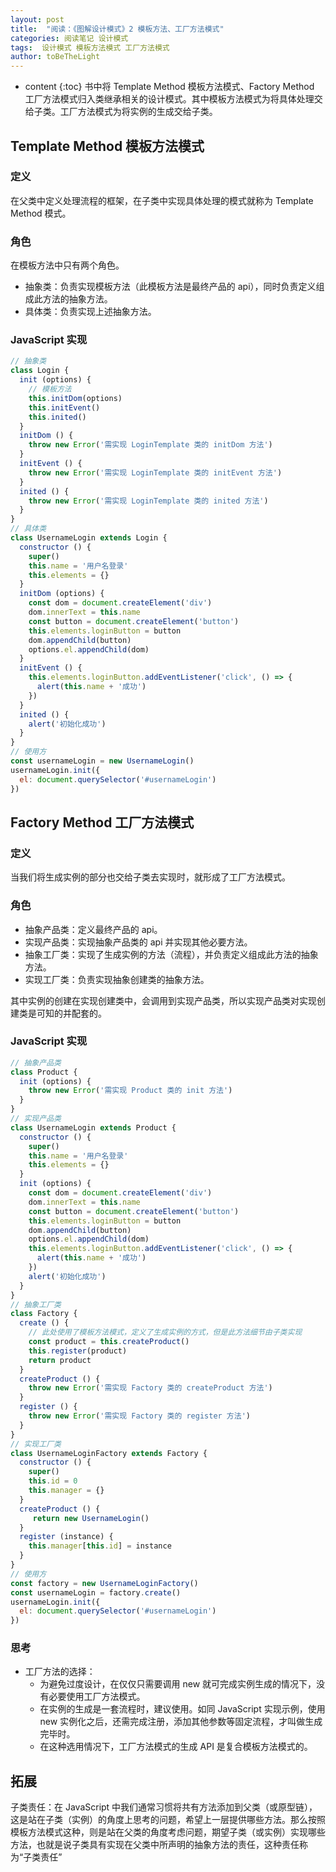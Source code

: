 ```yaml
---
layout: post
title:  "阅读：《图解设计模式》2 模板方法、工厂方法模式"
categories: 阅读笔记 设计模式
tags:  设计模式 模板方法模式 工厂方法模式
author: toBeTheLight
---
```


* content
{:toc}
书中将 Template Method 模板方法模式、Factory Method 工厂方法模式归入类继承相关的设计模式。其中模板方法模式为将具体处理交给子类。工厂方法模式为将实例的生成交给子类。




## Template Method 模板方法模式

### 定义

在父类中定义处理流程的框架，在子类中实现具体处理的模式就称为 Template Method 模式。

### 角色

在模板方法中只有两个角色。
* 抽象类：负责实现模板方法（此模板方法是最终产品的 api），同时负责定义组成此方法的抽象方法。
* 具体类：负责实现上述抽象方法。

### JavaScript 实现

```js
// 抽象类
class Login {
  init (options) {
    // 模板方法
    this.initDom(options)
    this.initEvent()
    this.inited()
  }
  initDom () {
    throw new Error('需实现 LoginTemplate 类的 initDom 方法')
  }
  initEvent () {
    throw new Error('需实现 LoginTemplate 类的 initEvent 方法')
  }
  inited () {
    throw new Error('需实现 LoginTemplate 类的 inited 方法')
  }
}
// 具体类
class UsernameLogin extends Login {
  constructor () {
    super()
    this.name = '用户名登录'
    this.elements = {}
  }
  initDom (options) {
    const dom = document.createElement('div')
    dom.innerText = this.name
    const button = document.createElement('button')
    this.elements.loginButton = button
    dom.appendChild(button)
    options.el.appendChild(dom)
  }
  initEvent () {
    this.elements.loginButton.addEventListener('click', () => {
      alert(this.name + '成功')
    })
  }
  inited () {
    alert('初始化成功')
  }
}
// 使用方
const usernameLogin = new UsernameLogin()
usernameLogin.init({
  el: document.querySelector('#usernameLogin')
})
```
<!-- ### 思考 -->

## Factory Method 工厂方法模式

### 定义

当我们将生成实例的部分也交给子类去实现时，就形成了工厂方法模式。

### 角色

* 抽象产品类：定义最终产品的 api。
* 实现产品类：实现抽象产品类的 api 并实现其他必要方法。
* 抽象工厂类：实现了生成实例的方法（流程），并负责定义组成此方法的抽象方法。
* 实现工厂类：负责实现抽象创建类的抽象方法。

其中实例的创建在实现创建类中，会调用到实现产品类，所以实现产品类对实现创建类是可知的并配套的。

### JavaScript 实现

```js
// 抽象产品类
class Product {
  init (options) {
    throw new Error('需实现 Product 类的 init 方法')
  }
}
// 实现产品类
class UsernameLogin extends Product {
  constructor () {
    super()
    this.name = '用户名登录'
    this.elements = {}
  }
  init (options) {
    const dom = document.createElement('div')
    dom.innerText = this.name
    const button = document.createElement('button')
    this.elements.loginButton = button
    dom.appendChild(button)
    options.el.appendChild(dom)
    this.elements.loginButton.addEventListener('click', () => {
      alert(this.name + '成功')
    })
    alert('初始化成功')
  }
}
// 抽象工厂类
class Factory {
  create () {
    // 此处使用了模板方法模式，定义了生成实例的方式，但是此方法细节由子类实现
    const product = this.createProduct()
    this.register(product)
    return product
  }
  createProduct () {
    throw new Error('需实现 Factory 类的 createProduct 方法')
  }
  register () {
    throw new Error('需实现 Factory 类的 register 方法')
  }
}
// 实现工厂类
class UsernameLoginFactory extends Factory {
  constructor () {
    super()
    this.id = 0
    this.manager = {}
  }
  createProduct () {
     return new UsernameLogin() 
  }
  register (instance) {
    this.manager[this.id] = instance
  }
}
// 使用方
const factory = new UsernameLoginFactory()
const usernameLogin = factory.create()
usernameLogin.init({
  el: document.querySelector('#usernameLogin')
})
```
### 思考

* 工厂方法的选择：
  * 为避免过度设计，在仅仅只需要调用 new 就可完成实例生成的情况下，没有必要使用工厂方法模式。
  * 在实例的生成是一套流程时，建议使用。如同 JavaScript 实现示例，使用 new 实例化之后，还需完成注册，添加其他参数等固定流程，才叫做生成完毕时。
  * 在这种选用情况下，工厂方法模式的生成 API 是复合模板方法模式的。

## 拓展

子类责任：在 JavaScript 中我们通常习惯将共有方法添加到父类（或原型链），这是站在子类（实例）的角度上思考的问题，希望上一层提供哪些方法。那么按照模板方法模式这种，则是站在父类的角度考虑问题，期望子类（或实例）实现哪些方法，也就是说子类具有实现在父类中所声明的抽象方法的责任，这种责任称为“子类责任”
